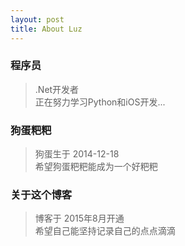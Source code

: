 ```yaml
---
layout: post
title: About Luz
---
```


### 程序员

> .Net开发者  
> 正在努力学习Python和iOS开发...

### 狗蛋粑粑

> 狗蛋生于 2014-12-18  
> 希望狗蛋粑粑能成为一个好粑粑

### 关于这个博客
> 博客于 2015年8月开通  
> 希望自己能坚持记录自己的点点滴滴  
